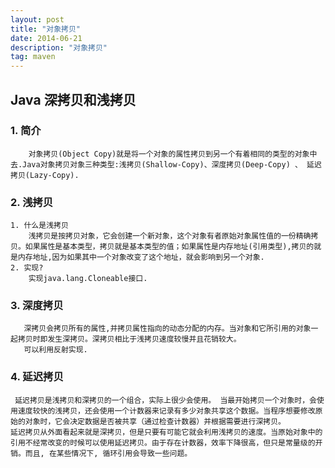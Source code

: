 ```yaml
---
layout: post
title: "对象拷贝"
date: 2014-06-21 
description: "对象拷贝"
tag: maven 
---   
```




##  Java 深拷贝和浅拷贝

### 1. 简介
        对象拷贝(Object Copy)就是将一个对象的属性拷贝到另一个有着相同的类型的对象中去.Java对象拷贝对象三种类型:浅拷贝(Shallow-Copy)、深度拷贝(Deep-Copy) 、 延迟拷贝(Lazy-Copy).
    
### 2. 浅拷贝
    1. 什么是浅拷贝
        浅拷贝是按拷贝对象，它会创建一个新对象，这个对象有者原始对象属性值的一份精确拷贝。如果属性是基本类型，拷贝就是基本类型的值；如果属性是内存地址(引用类型),拷贝的就是内存地址,因为如果其中一个对象改变了这个地址，就会影响到另一个对象.
    2. 实现?
        实现java.lang.Cloneable接口.

### 3. 深度拷贝
       深拷贝会拷贝所有的属性,并拷贝属性指向的动态分配的内存。当对象和它所引用的对象一起拷贝时即发生深拷贝。深拷贝相比于浅拷贝速度较慢并且花销较大。
       可以利用反射实现.
### 4. 延迟拷贝
     延迟拷贝是浅拷贝和深拷贝的一个组合，实际上很少会使用。 当最开始拷贝一个对象时，会使用速度较快的浅拷贝，还会使用一个计数器来记录有多少对象共享这个数据。当程序想要修改原始的对象时，它会决定数据是否被共享（通过检查计数器）并根据需要进行深拷贝。 
    延迟拷贝从外面看起来就是深拷贝，但是只要有可能它就会利用浅拷贝的速度。当原始对象中的引用不经常改变的时候可以使用延迟拷贝。由于存在计数器，效率下降很高，但只是常量级的开销。而且, 在某些情况下, 循环引用会导致一些问题。

